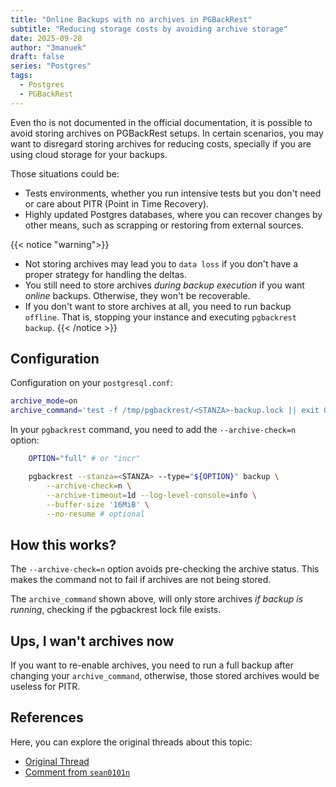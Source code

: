 ```yaml
---
title: "Online Backups with no archives in PGBackRest"
subtitle: "Reducing storage costs by avoiding archive storage"
date: 2025-09-28
author: "3manuek"
draft: false
series: "Postgres"
tags:
  - Postgres
  - PGBackRest
---
```


Even tho is not documented in the official documentation, it is possible to avoid storing archives on PGBackRest setups. In certain scenarios, you may want to disregard storing archives for reducing costs, specially if you are using cloud storage for your backups.

Those situations could be:

- Tests environments, whether you run intensive tests but you don't need or care about PITR (Point in Time Recovery).
- Highly updated Postgres databases, where you can recover changes by other means, such as scrapping or restoring from external sources.


{{< notice "warning">}}
- Not storing archives may lead you to `data loss` if you don't have a proper strategy for handling the deltas.
- You still need to store archives _during backup execution_ if you want _online_ backups. Otherwise, they won't be recoverable.
- If you don't want to store archives at all, you need to run backup `offline`. That is, stopping your instance and executing `pgbackrest backup`.
{{< /notice >}}


## Configuration

Configuration on your `postgresql.conf`:

```bash
archive_mode=on
archive_command='test -f /tmp/pgbackrest/<STANZA>-backup.lock || exit 0 && pgbackrest --stanza=<STANZA> archive-push %p'
```

In your `pgbackrest` command, you need to add the `--archive-check=n` option:

```bash
    OPTION="full" # or "incr"

    pgbackrest --stanza=<STANZA> --type="${OPTION}" backup \
        --archive-check=n \
        --archive-timeout=1d --log-level-console=info \
        --buffer-size '16MiB' \
        --no-resume # optional
```


## How this works?

The `--archive-check=n` option avoids pre-checking the archive status. This makes the command not to fail if archives are not being stored.

The `archive_command` shown above, will only store archives _if backup is running_, checking if the pgbackrest lock file exists.

## Ups, I wan't archives now

If you want to re-enable archives, you need to run a full backup after changing your `archive_command`, otherwise, those stored archives would be useless for PITR.


## References

Here, you can explore the original threads about this topic:

- [Original Thread](https://github.com/pgbackrest/pgbackrest/issues/1031)
- [Comment from `sean0101n`](https://github.com/pgbackrest/pgbackrest/issues/900#issuecomment-580910343)

